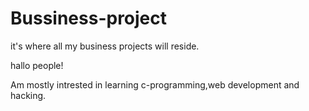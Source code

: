 # Bussiness-project
it's where all my business projects will reside.



hallo people!

Am mostly intrested in learning c-programming,web development and hacking.  
